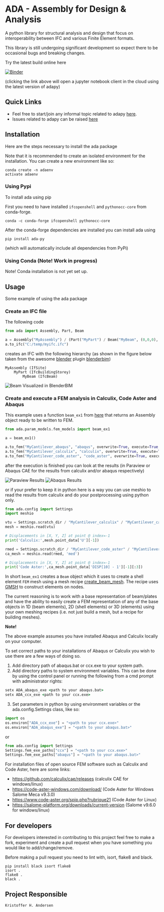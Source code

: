 # ADA - Assembly for Design & Analysis

A python library for structural analysis and design that focus on interoperability between
IFC and various Finite Element formats.

This library is still undergoing significant development so expect there to be occasional bugs and breaking changes.

Try the latest build online here 

[![Binder](https://mybinder.org/badge_logo.svg)](https://mybinder.org/v2/gh/Krande/adapy/main)

(clicking the link above will open a jupyter notebook client in the cloud using the latest version of adapy)


## Quick Links
* Feel free to start/join any informal topic related to adapy [here](https://github.com/Krande/adapy/discussions).
* Issues related to adapy can be raised [here](https://github.com/Krande/adapy/issues)


## Installation
Here are the steps necessary to install the ada package

Note that it is recommended to create an isolated environment for the installation. You can create a new environment
like so:

```
conda create -n adaenv 
activate adaenv
```

### Using Pypi
To install ada using pip

First you need to have installed `ifcopenshell` and `pythonocc-core` from conda-forge. 

`conda -c conda-forge ifcopenshell pythonocc-core`

After the conda-forge dependencies are installed you can install ada using 

`pip install ada-py`

(which will automatically include all dependencies from PyPi)


### Using Conda (Note! Work in progress)
Note! Conda installation is not yet set up.

[comment]: <> (To install using conda you can use)

[comment]: <> (`conda install -c krande -conda-forge ada`)


## Usage
Some example of using the ada package 

### Create an IFC file

The following code

```python
from ada import Assembly, Part, Beam

a = Assembly("MyAssembly") / (Part("MyPart") / Beam("MyBeam", (0,0,0), (1,0,0), "IPE300"))
a.to_ifc("C:/temp/myifc.ifc")
```

creates an IFC with the following hierarchy (as shown in the figure below taken from the awesome 
[blender](https://blender.org) plugin [blenderbim](https://blenderbim.org/))
    
    MyAssembly (IfSite)
        MyPart (IfcBuildingStorey)
            MyBeam (IfcBeam)

![Beam Visualized in BlenderBIM](docs/_static/figures/my_beam.png)


### Create and execute a FEM analysis in Calculix, Code Aster and Abaqus

This example uses a function `beam_ex1` from [here](src/ada/param_models/fem_models.py) that returns an
Assembly object ready to be written to FEM. 

```python
from ada.param_models.fem_models import beam_ex1

a = beam_ex1()

a.to_fem("MyCantilever_abaqus", "abaqus", overwrite=True, execute=True, run_ext=True)
a.to_fem("MyCantilever_calculix", "calculix", overwrite=True, execute=True)
a.to_fem("MyCantilever_code_aster", "code_aster", overwrite=True, execute=True)
```

after the execution is finished you can look at the results (in Paraview or Abaqus CAE for the results from 
calculix and/or abaqus respectively)


![Paraview Results](docs/_static/figures/fem_beam_paraview.png)
![Abaqus Results](docs/_static/figures/fem_beam_abaqus.png)

or if your prefer to keep it in python here is a way you can use meshio to read the results from calculix and do your
postprocessing using python only.

```python
from ada.config import Settings
import meshio

vtu = Settings.scratch_dir / "MyCantilever_calculix" / "MyCantilever_calculix.vtu"
mesh = meshio.read(vtu)

# Displacements in [X, Y, Z] at point @ index=-1
print('Calculix:',mesh.point_data['U'][-1])

rmed = Settings.scratch_dir / "MyCantilever_code_aster" / "MyCantilever_code_aster.rmed"
ca_mesh = meshio.read(rmed, 'med')

# Displacements in [X, Y, Z] at point @ index=-1
print('Code Aster:',ca_mesh.point_data['DISP[10] - 1'][-1][:3])
```

In short `beam_ex1` creates a `Beam` object which it uses to create a shell element `FEM` mesh using 
a mesh recipe [create_beam_mesh](https://github.com/Krande/adapy/blob/c594ccbfbdd2ea9384fa8a4721a65580331b4a09/src/ada/fem/io/mesh/recipes.py#L99-L223). 
The recipe uses [GMSH](https://gmsh.info/) to construct elements on nodes. 


The current reasoning is to work with a base representation of beam/plates and have the ability
to easily create a FEM representation of any of the base objects in 1D (beam elements), 
2D (shell elements) or 3D (elements) using your own meshing recipes (i.e. not just build a mesh, but a recipe for 
building meshes).


**Note!**

The above example assumes you have installed Abaqus and Calculix locally on your computer.

To set correct paths to your installations of Abaqus or Calculix you wish to use there are a few ways of doing so.

1. Add directory path of abaqus.bat or ccx.exe to your system path.
2. Add directory paths to system environment variables. This can be done by using the control panel or running the following from a cmd prompt with administrator rights:
    
```cmd
setx ADA_abaqus_exe <path to your abaqus.bat>
setx ADA_ccx_exe <path to your ccx.exe>
```
3. Set parameters in python by using environment variables or the ada.config.Settings class, like so:

```python
import os
os.environ["ADA_ccx_exe"] = "<path to your ccx.exe>"
os.environ["ADA_abaqus_exe"] = "<path to your abaqus.bat>"
```

or

```python
from ada.config import Settings
Settings.fem_exe_paths["ccx"] = "<path to your ccx.exe>"
Settings.fem_exe_paths["abaqus"] = "<path to your abaqus.bat>"
```

For installation files of open source FEM software such as Calculix and Code Aster, here are some links:

* https://github.com/calculix/cae/releases (calculix CAE for windows/linux)
* https://code-aster-windows.com/download/ (Code Aster for Windows Salome Meca v9.3.0)
* https://www.code-aster.org/spip.php?rubrique21 (Code Aster for Linux)
* https://salome-platform.org/downloads/current-version (Salome v9.6.0 for windows/linux)

## For developers

For developers interested in contributing to this project feel free to 
make a fork, experiment and create a pull request when you have something you would like to add/change/remove. 

Before making a pull request you need to lint with, isort, flake8 and black. 

````
pip install black isort flake8
isort .
flake8 .
black .
````


## Project Responsible ###

	Kristoffer H. Andersen